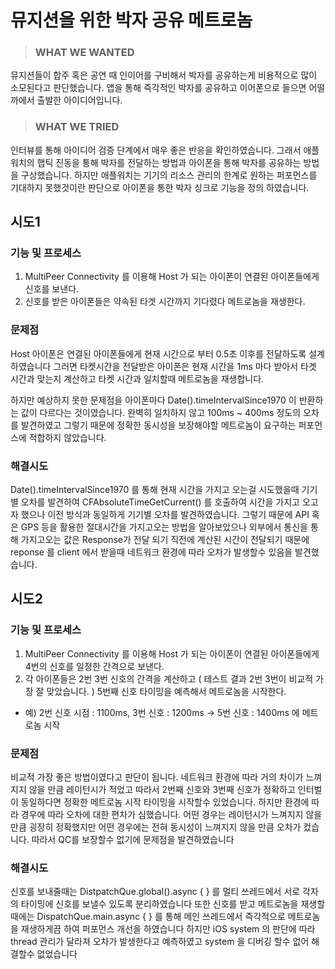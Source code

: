 # 뮤지션을 위한 박자 공유 메트로놈

>### WHAT WE WANTED
뮤지션들이 합주 혹은 공연 때 인이어를 구비해서 박자를 공유하는게 비용적으로 많이 소모된다고 판단했습니다.
앱을 통해 즉각적인 박자를 공유하고 이어폰으로 들으면 어떨까에서 출발한 아이디어입니다.

>### WHAT WE TRIED
인터뷰를 통해 아이디어 검증 단계에서 매우 좋은 반응을 확인하였습니다.
그래서 애플워치의 햅틱 진동을 통해 박자를 전달하는 방법과
아이폰을 통해 박자를 공유하는 방법을 구상했습니다.
하지만 애플워치는 기기의 리소스 관리의 한계로 원하는 퍼포먼스를 기대하지 못했것이란 판단으로
아이폰을 통한 박자 싱크로 기능을 정의 하였습니다.

## 시도1
### 기능 및 프로세스
1. MultiPeer Connectivity 를 이용해 Host 가 되는 아이폰이 연결된 아이폰들에게 신호를 보낸다.
2. 신호를 받은 아이폰들은 약속된 타겟 시간까지 기다렸다 메트로놈을 재생한다.

### 문제점
Host 아이폰은 연결된 아이폰들에게 현재 시간으로 부터 0.5초 이후를 전달하도록 설계하였습니다
그러면 타켓시간을 전달받은 아이폰은 현재 시간을 1ms 마다 받아서 타겟 시간과 맞는지 계산하고
타켓 시간과 일치할때 메트로놈을 재생합니다.

하지만 예상하지 못한 문제점을 아이폰마다 Date().timeIntervalSince1970 이 반환하는 값이 다르다는 것이였습니다.
완벽히 일치하지 않고 100ms ~ 400ms 정도의 오차를 발견하였고 그렇기 때문에 정확한 동시성을 보장해야할 메트로놈이 요구하는
퍼포먼스에 적합하지 않았습니다.

### 해결시도
Date().timeIntervalSince1970 를 통해 현재 시간을 가지고 오는걸 시도했을때 기기별 오차를 발견하여
CFAbsoluteTimeGetCurrent() 를 호출하여 시간을 가지고 오고자 했으나 이전 방식과 동일하게 기기별 오차를 발견하였습니다.
그렇기 때문에 API 혹은 GPS 등을 활용한 절대시간을 가지고오는 방법을 알아보았으나
외부에서 통신을 통해 가지고오는 값은 Response가 전달 되기 직전에 계산된 시간이 전달되기 때문에
reponse 를 client 에서 받을때 네트워크 환경에 따라 오차가 발생할수 있음을 발견했습니다.


## 시도2
### 기능 및 프로세스
1.  MultiPeer Connectivity 를 이용해 Host 가 되는 아이폰이 연결된 아이폰들에게 4번의 신호를 일정한 간격으로 보낸다.
2.  각 아이폰들은 2번 3번 신호의 간격을 계산하고 ( 테스트 결과 2번 3번이 비교적 가장 잘 맞았습니다. ) 5번째 신호 타이밍을 예측해서 메트로놈을 시작한다.
- 예) 2번 신호 시점 : 1100ms, 3번 신호 : 1200ms -> 5번 신호 : 1400ms 에 메트로놈 시작

### 문제점
비교적 가장 좋은 방법이였다고 판단이 됩니다.
네트워크 환경에 따라 거의 차이가 느껴지지 않을 만큼 레이턴시가 적었고 
따라서 2번째 신호와 3번째 신호가 정확하고 인터벌이 동일하다면 정확한 메트로놈 시작 타이밍을 시작할수 있었습니다.
하지만 환경에 따라 경우에 따라 오차에 대한 편차가 심했습니다.
어떤 경우는 레이턴시가 느껴지지 않을 만큼 굉장히 정확했지만
어떤 경우에는 전혀 동시성이 느껴지지 않을 만큼 오차가 컸습니다.
따라서 QC를 보장할수 없기에 문제점을 발견하였습니다

### 해결시도
신호를 보내줄때는 DistpatchQue.global().async { } 를 멀티 쓰레드에서 서로 각자의 타이밍에 신호를 보낼수 있도록 분리하였습니다
또한 신호를 받고 메트로놈을 재생할때에는 DispatchQue.main.async { } 를 통해 메인 쓰레드에서 즉각적으로 메트로놈을 재생하게끔 하여 퍼포먼스 개선을 하였습니다
하지만 iOS system 의 판단에 따라 thread 관리가 달라져 오차가 발생한다고 예측하였고 system 을 디버깅 할수 없어 해결할수 없었습니다
